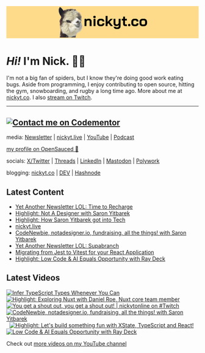 <a href="https://www.nickyt.co" title="My website"><img src="github-banner.png" alt="An alpaca grinning with the words livecoding.ca beside them" /></a>

# <em>Hi!</em> I'm Nick. 👋🏻

I'm not a big fan of spiders, but I know they're doing good work eating bugs. Aside from programming, I enjoy contributing to open source, hitting the gym, snowboarding, and rugby a long time ago. More about me at [nickyt.co](https://www.nickyt.co). I also [stream on Twitch](https://nickyt.live).

---
[![Contact me on Codementor](https://www.codementor.io/m-badges/nickytonline/im-a-cm-b.svg)](https://www.codementor.io/@nickytonline?refer=badge)
---

media: [Newsletter](https://www.iamdeveloper.com/pages/newsletter/) | [nickyt.live](https://nickyt.live) | [YouTube](https://www.youtube.com/channel/UCBLlEq0co24VFJIMEHNcPOQ) | [Podcast](https://pod.iamdeveloper.com)

[my profile on OpenSauced 🍕](https://insights.opensauced.pizza/user/nickytonline?tab=highlights)

socials: [X/Twitter](https://twitter.com/nickytonline) | [Threads](https://www.threads.net/@nickytonline) | [LinkedIn](https://www.linkedin.com/in/nickytonline) | [Mastodon](https://toot.cafe/@nickytonline) | [Polywork](https://polywork.com/nickytonline)

blogging: [nickyt.co](https://www.nickyt.co) | [DEV](https://dev.to/nickytonline) | [Hashnode](https://hashnode.iamdeveloper.com)

## Latest Content

<!-- BLOG-POST-LIST:START -->
- [Yet Another Newsletter LOL: Time to Recharge](https://buttondown.email/nickytonline/archive/yet-another-newsletter-lol-time-to-recharge/)
- [Highlight: Not A Designer with Saron Yitbarek](https://www.twitch.tv/videos/2010032934)
- [Highlight: How Saron Yitbarek got into Tech](https://www.twitch.tv/videos/2010031879)
- [nickyt.live](https://www.twitch.tv/videos/2009270701)
- [CodeNewbie, notadesigner.io, fundraising, all the things! with Saron Yitbarek](https://www.twitch.tv/videos/2007579197)
- [Yet Another Newsletter LOL: Supabranch](https://buttondown.email/nickytonline/archive/yet-another-newsletter-lol-supabranch/)
- [Migrating from Jest to Vitest for your React Application](https://www.nickyt.co/blog/migrating-from-jest-to-vitest-for-your-react-application-1b75/)
- [Highlight: Low Code &amp; AI Equals Opportunity with Ray Deck](https://www.twitch.tv/videos/2001502846)
<!-- BLOG-POST-LIST:END -->

## Latest Videos

<!-- VIDEO-LIST:START --><div><a href="https://www.youtube.com/watch?v=FG4nnipDvg0" title="Infer TypeScript Types Whenever You Can"><img src="https://i3.ytimg.com/vi/FG4nnipDvg0/hqdefault.jpg" alt="Infer TypeScript Types Whenever You Can" width="360" height="270" /></a>&nbsp;&nbsp;<a href="https://www.youtube.com/watch?v=nkbBVJiVCQ4" title="Highlight: Exploring Nuxt with Daniel Roe, Nuxt core team member"><img src="https://i3.ytimg.com/vi/nkbBVJiVCQ4/hqdefault.jpg" alt="Highlight: Exploring Nuxt with Daniel Roe, Nuxt core team member" width="360" height="270" /></a>&nbsp;&nbsp;<a href="https://www.youtube.com/watch?v=DEjJz-uTuNA" title="You get a shout out, you get a shout out! | nickytonline on #Twitch"><img src="https://i1.ytimg.com/vi/DEjJz-uTuNA/hqdefault.jpg" alt="You get a shout out, you get a shout out! | nickytonline on #Twitch" width="360" height="270" /></a>&nbsp;&nbsp;<a href="https://www.youtube.com/watch?v=gHnlfLrpq9s" title="CodeNewbie, notadesigner.io, fundraising, all the things! with Saron Yitbarek"><img src="https://i4.ytimg.com/vi/gHnlfLrpq9s/hqdefault.jpg" alt="CodeNewbie, notadesigner.io, fundraising, all the things! with Saron Yitbarek" width="360" height="270" /></a>&nbsp;&nbsp;<a href="https://www.youtube.com/watch?v=9UBYU-7Nzfs" title="Highlight: Let's build something fun with XState, TypeScript and React!"><img src="https://i2.ytimg.com/vi/9UBYU-7Nzfs/hqdefault.jpg" alt="Highlight: Let's build something fun with XState, TypeScript and React!" width="360" height="270" /></a>&nbsp;&nbsp;<a href="https://www.youtube.com/watch?v=Mx1a5UXaPwQ" title="Low Code & AI Equals Opportunity with Ray Deck"><img src="https://i2.ytimg.com/vi/Mx1a5UXaPwQ/hqdefault.jpg" alt="Low Code & AI Equals Opportunity with Ray Deck" width="360" height="270" /></a>&nbsp;&nbsp;</div><!-- VIDEO-LIST:END -->

Check out [more videos on my YouTube channel](https://www.youtube.com/channel/UCBLlEq0co24VFJIMEHNcPOQ)
